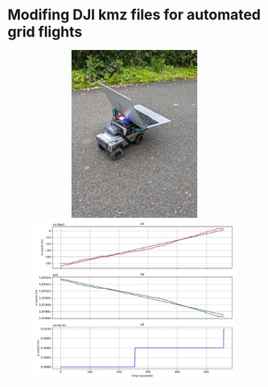 # Modifing DJI kmz files for automated grid flights
<p align="center">
  <img src="drift_car.jpg" width="250" title="hover text">
  <img src="drift_trend.png" width="400" alt="accessibility text">
</p>
